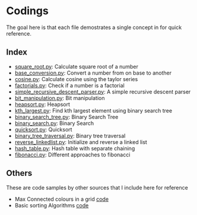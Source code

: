 # Codings

The goal here is that each file demostrates a single concept in for
quick reference.

## Index

- [square_root.py](py/square_root.py): Calculate square root of a number
- [base_conversion.py](py/base_conversion.py): Convert a number from on base to another
- [cosine.py](py/cosine.py): Calculate cosine using the taylor series
- [factorials.py](py/factorials.py): Check if a number is a factorial
- [simple_recursive_descent_parser.py](py/simple_recursive_descent_parser.py): A simple recursive descent parser
- [bit_manipulation.py](py/bit_manipulation.py): Bit manipulation
- [heapsort.py](py/heapsort.py): Heapsort
- [kth_largest.py](py/kth_largest.py): Find kth largest element using binary search tree
- [binary_search_tree.py](py/binary_search_tree.py): Binary Search Tree
- [binary_search.py](py/binary_search.py): Binary Search
- [quicksort.py](py/quicksort.py): Quicksort
- [binary_tree_traversal.py](py/binary_tree_traversal.py): Binary tree traversal
- [reverse_linkedlist.py](py/reverse_linkedlist.py): Initialize and reverse a linked list
- [hash_table.py](py/hash_table.py): Hash table with separate chaining
- [fibonacci.py](py/fibonacci.py): Different approaches to fibonacci


## Others

These are code samples by other sources that I include here for reference

- Max Connected colours in a grid [code](others/max_connected.py)
- Basic sorting Algorithms [code](others/sorting_algos.py)

